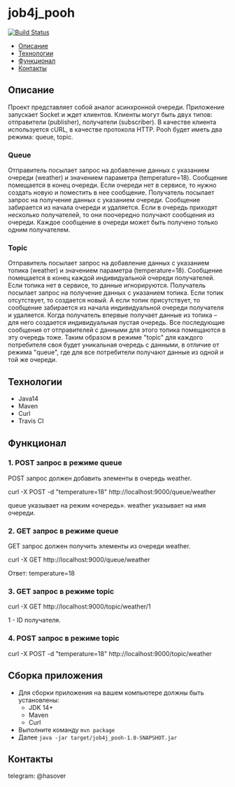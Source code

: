 # job4j_pooh

[![Build Status](https://app.travis-ci.com/hasover/job4j_pooh.svg?branch=main)](https://app.travis-ci.com/hasover/job4j_pooh)

* [Описание](#описание)
* [Технологии](#технологии)
* [Функционал](#функционал)
* [Контакты](#контакты)

## Описание
Проект представляет собой аналог асинхронной очереди. Приложение запускает Socket и ждет клиентов.
Клиенты могут быть двух типов: отправители (publisher), получатели (subscriber).
В качестве клиента используется cURL, в качестве протокола HTTP.
Pooh будет иметь два режима: queue, topic.
### Queue
Отправитель посылает запрос на добавление данных с указанием очереди (weather) и значением параметра (temperature=18). Сообщение помещается в конец очереди. Если очереди нет в сервисе, то нужно создать новую и поместить в нее сообщение.
Получатель посылает запрос на получение данных с указанием очереди. Сообщение забирается из начала очереди и удаляется.
Если в очередь приходят несколько получателей, то они поочередно получают сообщения из очереди.
Каждое сообщение в очереди может быть получено только одним получателем.
### Topic
Отправитель посылает запрос на добавление данных с указанием топика (weather) и значением параметра (temperature=18). Сообщение помещается в конец каждой индивидуальной очереди получателей. Если топика нет в сервисе, то данные игнорируются.
Получатель посылает запрос на получение данных с указанием топика. Если топик отсутствует, то создается новый. А если топик присутствует, то сообщение забирается из начала индивидуальной очереди получателя и удаляется.
Когда получатель впервые получает данные из топика – для него создается индивидуальная пустая очередь. Все последующие сообщения от отправителей с данными для этого топика помещаются в эту очередь тоже.
Таким образом в режиме "topic" для каждого потребителя своя будет уникальная очередь с данными, в отличие от режима "queue", где для все потребители получают данные из одной и той же очереди.

## Технологии
* Java14
* Maven
* Curl
* Travis CI

## Функционал

### 1. POST запрос в режиме queue
POST запрос должен добавить элементы в очередь weather.

curl -X POST -d "temperature=18" http://localhost:9000/queue/weather

queue указывает на режим «очередь».
weather указывает на имя очереди. 

### 2. GET запрос в режиме queue

GET запрос должен получить элементы из очереди weather.

curl -X GET http://localhost:9000/queue/weather

Ответ: temperature=18

### 3. GET запрос в режиме topic

curl -X GET http://localhost:9000/topic/weather/1

1 - ID получателя.

### 4. POST запрос в режиме topic

curl -X POST -d "temperature=18" http://localhost:9000/topic/weather

## Сборка приложения
- Для сборки приложения на вашем компьютере должны быть установлены:
    - JDK 14+
    - Maven
    - Curl
- Выполните команду `mvn package`
- Далее `java -jar target/job4j_pooh-1.0-SNAPSHOT.jar`

## Контакты
telegram: @hasover

